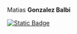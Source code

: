 Matias **Gonzalez Balbi**

<div>
  <a href="https://www.linkedin.com/in/matiasgonzalezb/" target="_blank">
    <img alt="Static Badge" src="https://img.shields.io/badge/LinkedIn-blue?style=for-the-badge&link=https%3A%2F%2Fwww.linkedin.com%2Fin%2Fmatiasgonzalezb%2F">
  </a>
</div>
